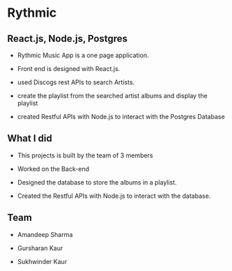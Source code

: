 # Rythmic
## React.js, Node.js, Postgres
- Rythmic Music App is a one page application.

- Front end is designed with React.js.

- used Discogs rest APIs to search Artists.

- create the playlist from the searched artist albums and display the playlist

- created Restful APIs with Node.js to interact with the Postgres Database

## What I did
- This projects is built by the team of 3 members

- Worked on the Back-end

- Designed the database to store the albums in a playlist.

- Created the Restful APIs with Node.js to interact with the database.

## Team 
- Amandeep Sharma

- Gursharan Kaur

- Sukhwinder Kaur

